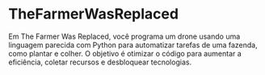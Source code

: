 # TheFarmerWasReplaced
Em The Farmer Was Replaced, você programa um drone usando uma linguagem parecida com Python para automatizar tarefas de uma fazenda, como plantar e colher. O objetivo é otimizar o código para aumentar a eficiência, coletar recursos e desbloquear tecnologias.
